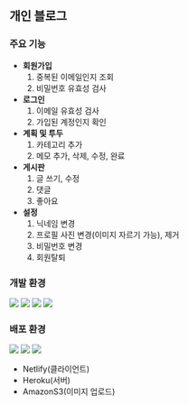 ## 개인 블로그

### 주요 기능
- **회원가입**
	1. 중복된 이메일인지 조회
	2. 비밀번호 유효성 검사
- **로그인**
	1. 이메일 유효성 검사 
	2. 가입된 계정인지 확인
- **계획 및 투두**
	1. 카테고리 추가
	2. 메모 추가, 삭제, 수정, 완료
- **게시판**
	1. 글 쓰기, 수정
	2. 댓글
	3. 좋아요
- **설정**
	1. 닉네임 변경
	2. 프로필 사진 변경(이미지 자르기 가능), 제거
	3. 비밀번호 변경
	4. 회원탈퇴
### 개발 환경
<img src="https://img.shields.io/badge/React-61DAFB?style=flat-square&logo=React&logoColor=white"/> <img src="https://img.shields.io/badge/Node.js-339933?style=flat-square&logo=Node.js&logoColor=white"/>
<img src="https://img.shields.io/badge/Express-000000?style=flat-square&logo=Express&logoColor=white"/>
<img src="https://img.shields.io/badge/MongoDB-47A248?style=flat-square&logo=MongoDB&logoColor=white"/>

### 배포 환경
<img src="https://img.shields.io/badge/Netlify-00C7B7?style=flat-square&logo=Netlify&logoColor=white"/> <img src="https://img.shields.io/badge/Heroku-430098?style=flat-square&logo=Heroku&logoColor=white"/>
<img src="https://img.shields.io/badge/AmazonS3-569A31?style=flat-square&logo=AmazonS3&logoColor=white"/>
- Netlify(클라이언트)
- Heroku(서버)
- AmazonS3(이미지 업로드)
